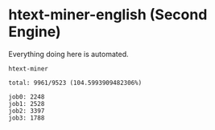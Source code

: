 # htext-miner-english (Second Engine)

Everything doing here is automated.

```
htext-miner

total: 9961/9523 (104.5993909482306%)

job0: 2248
job1: 2528
job2: 3397
job3: 1788
```